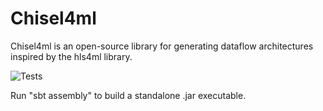 # Chisel4ml
Chisel4ml is an open-source library for generating dataflow architectures inspired by the hls4ml library.

![Tests](https://github.com/jurevreca12/chisel4ml/actions/workflows/tests.yml/badge.svg)

Run "sbt assembly" to build a standalone .jar executable.

